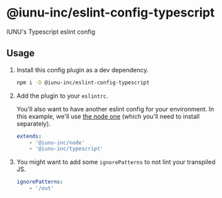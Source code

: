 # @iunu-inc/eslint-config-typescript

IUNU's Typescript eslint config

## Usage

1. Install this config plugin as a dev dependency.

    ```sh
    npm i -D @iunu-inc/eslint-config-typescript
    ```

1. Add the plugin to your `eslintrc`.

    You'll also want to have another eslint config for your environment. In this example, we'll use [the node one](/eslint-config-node/README.md) (which you'll need to install separately).

    ```yaml
    extends:
        - '@iunu-inc/node'
        - '@iunu-inc/typescript'
    ```

1. You might want to add some `ignorePatterns` to not lint your transpiled JS.

    ```yaml
    ignorePatterns:
        - '/out'
    ```

